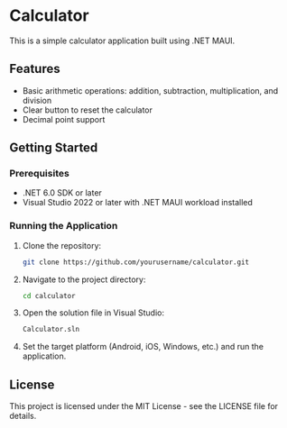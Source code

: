 # Calculator

This is a simple calculator application built using .NET MAUI.

## Features

- Basic arithmetic operations: addition, subtraction, multiplication, and division
- Clear button to reset the calculator
- Decimal point support

## Getting Started

### Prerequisites

- .NET 6.0 SDK or later
- Visual Studio 2022 or later with .NET MAUI workload installed

### Running the Application

1. Clone the repository:
    ```sh
    git clone https://github.com/yourusername/calculator.git
    ```

2. Navigate to the project directory:
    ```sh
    cd calculator
    ```

3. Open the solution file in Visual Studio:
    ```sh
    Calculator.sln
    ```

4. Set the target platform (Android, iOS, Windows, etc.) and run the application.

## License

This project is licensed under the MIT License - see the LICENSE file for details.
